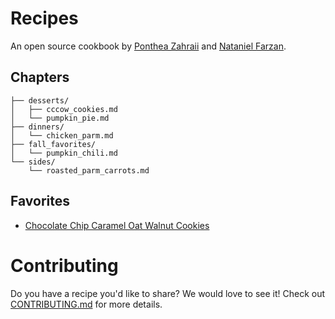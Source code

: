 # Recipes

An open source cookbook by [Ponthea Zahraii](https://github.com/pontheazahraii) and [Nataniel Farzan](https://github.com/natanielf).

## Chapters

```
├── desserts/
│   ├── cccow_cookies.md
│   └── pumpkin_pie.md
├── dinners/
│   └── chicken_parm.md
├── fall_favorites/
│   └── pumpkin_chili.md
└── sides/
    └── roasted_parm_carrots.md
```

## Favorites

- [Chocolate Chip Caramel Oat Walnut Cookies](./desserts/cccow_cookies.md)

# Contributing

Do you have a recipe you'd like to share? We would love to see it! Check out [CONTRIBUTING.md](./CONTRIBUTING.md) for more details.
